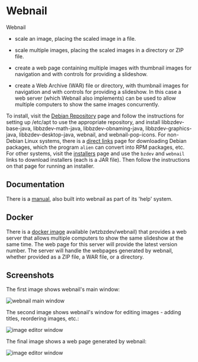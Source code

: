 # Webnail

Webnail

  - scale an image, placing the scaled image in a file.

  - scale multiple images, placing the scaled images in a
    directory or ZIP file.

  - create a web page containing multiple images with thumbnail images
    for navigation and with controls for providing a slideshow.

  - create a Web Archive (WAR) file or directory, with thumbnail images
    for navigation and with controls for providing a slideshow. In
    this case a web server (which Webnail also implements) can be used
    to allow multiple computers to show the same images concurrently.

To install, visit the [Debian Repository](https://billzaumen.github.io/bzdev/)
page and follow the instructions for setting up /etc/apt to use the
appropriate repository, and install libbzdev-base-java, libbzdev-math-java,
libbzdev-obnaming-java, libbzdev-graphics-java, libbzdev-desktop-java,
webnail, and webnail-pop-icons. For non-Debian Linux systems, there is
a [direct links](https://billzaumen.github.io/bzdev/packages.html) page
for downloading Debian packages, which the program `alien` can convert
into RPM packages, etc.  For other systems, visit the
[installers](https://billzaumen.github.io/bzdev/installers.html) page and
use the `bzdev` and `webnail` links to download installers (each is a JAR
file). Then follow the instructions on that page for running an installer.

## Documentation

There is a [manual](https://billzaumen.github.io/webnail/manual/manual.html),
also built into webnail as part of its 'help' system.

## Docker

There is a [docker image](https://hub.docker.com/r/wtzbzdev/webnail)
available (wtzbzdev/webnail) that provides a web server that allows
multiple computers to show the same slideshow at the same time. The
web page for this server will provide the latest version number.
The server will handle the webpages generated by webnail, whether
provided as a ZIP file, a WAR file, or a directory.

## Screenshots

The first image shows webnail's main window:

![webnail main window](https://billzaumen.github.io/webnail/manual/gui-main.png)

The second image shows webnail's window for editing images - adding titles,
reordering images, etc.:

![image editor window](https://billzaumen.github.io/webnail/manual/gui-edit.png)

The final image shows a web page generated by webnail:

![image editor window](https://billzaumen.github.io/webnail/manual/browser.png)

